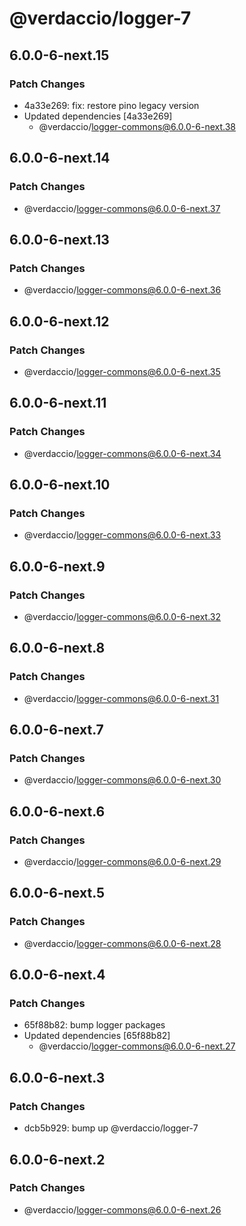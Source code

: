# @verdaccio/logger-7

## 6.0.0-6-next.15

### Patch Changes

- 4a33e269: fix: restore pino legacy version
- Updated dependencies [4a33e269]
  - @verdaccio/logger-commons@6.0.0-6-next.38

## 6.0.0-6-next.14

### Patch Changes

- @verdaccio/logger-commons@6.0.0-6-next.37

## 6.0.0-6-next.13

### Patch Changes

- @verdaccio/logger-commons@6.0.0-6-next.36

## 6.0.0-6-next.12

### Patch Changes

- @verdaccio/logger-commons@6.0.0-6-next.35

## 6.0.0-6-next.11

### Patch Changes

- @verdaccio/logger-commons@6.0.0-6-next.34

## 6.0.0-6-next.10

### Patch Changes

- @verdaccio/logger-commons@6.0.0-6-next.33

## 6.0.0-6-next.9

### Patch Changes

- @verdaccio/logger-commons@6.0.0-6-next.32

## 6.0.0-6-next.8

### Patch Changes

- @verdaccio/logger-commons@6.0.0-6-next.31

## 6.0.0-6-next.7

### Patch Changes

- @verdaccio/logger-commons@6.0.0-6-next.30

## 6.0.0-6-next.6

### Patch Changes

- @verdaccio/logger-commons@6.0.0-6-next.29

## 6.0.0-6-next.5

### Patch Changes

- @verdaccio/logger-commons@6.0.0-6-next.28

## 6.0.0-6-next.4

### Patch Changes

- 65f88b82: bump logger packages
- Updated dependencies [65f88b82]
  - @verdaccio/logger-commons@6.0.0-6-next.27

## 6.0.0-6-next.3

### Patch Changes

- dcb5b929: bump up @verdaccio/logger-7

## 6.0.0-6-next.2

### Patch Changes

- @verdaccio/logger-commons@6.0.0-6-next.26
